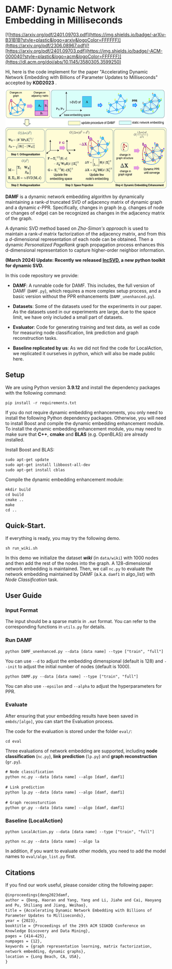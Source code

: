 # DAMF: Dynamic Network Embedding in Milliseconds

[![https://arxiv.org/pdf/2401.09703.pdf](https://img.shields.io/badge/-arXiv-B31B1B?style=plastic&logo=arxiv&logoColor=FFFFFF)](https://arxiv.org/pdf/2306.08967.pdf)[![https://arxiv.org/pdf/2401.09703.pdf](https://img.shields.io/badge/-ACM-000040?style=plastic&logo=acm&logoColor=FFFFFF)](https://dl.acm.org/doi/abs/10.1145/3580305.3599250)

Hi, here is the code implement for the paper "Accelerating Dynamic Network Embedding with Billions of Parameter Updates to Milliseconds" accepted by **KDD2023** .

<div align=center title="Overview"> 
  <img src="framework.jpg" alt="I1" width="597" height="307">
</div>

**DAMF** is a dynamic network embedding algorithm by dynamically maintaining a rank-$d$ truncated SVD of adjacency matrix of dynamic graph and a dynamic $\epsilon$​-PPR. Specifically, changes in graph (e.g. changes of node or changes of edge) can be recognized as changes in the adjacency matrix of the graph. 

A dynamic SVD method based on *Zha-Simon's approach* is used to maintain a rank-$d$ matrix factorization of the adjacency matrix, and from this a $d$-dimensional representation of each node can be obtained. Then a dynamic *Personalized PageRank* graph propagation process enhances this d-dimensional representation to capture higher-order neighbor information.

**(March 2024) Update: Recently we released [IncSVD](https://github.com/HaoranDeng/IncSVD), a new python toolkit for dynamic SVD.**

In this code repository we provide:

- **DAMF**: A runnable code for DAMF. This includes,  the full version of DAMF (`DAMF.py`), which requires a more complex setup process, and a basic version without the PPR enhancements (`DAMF_unenhanced.py`).

- **Datasets**: Some of the datasets used for the experiments in our paper. As the datasets used in our experiments are large, due to the space limit, we have only included a small part of datasets.

- **Evaluator**: Code for generating training and test data, as well as code for measuring node classification, link prediction and graph reconstruction tasks.

- **Baseline replicated by us**: As we did not find the code for LocalAction, we replicated it ourselves in python, which will also be made public here.

## Setup

We are using Python version **3.9.12** and install the dependency packages with the following command:

```shell
pip install -r requirements.txt
```

If you do not require dynamic embedding enhancements, you only need to install the following Python dependency packages. Otherwise, you will need to install Boost and compile the dynamic embedding enhancement module. To install the dynamic embedding enhancement module, you may need to make sure that **C++**, **cmake** and **BLAS** (e.g. OpenBLAS) are already installed. 

Install Boost and BLAS:

```shell
sudo apt-get update
sudo apt-get install libboost-all-dev
sudo apt-get install cblas
```

Compile the dynamic embedding enhancement module:

```shell
mkdir build
cd build
cmake ..
make
cd ..
```

## Quick-Start.

If everything is ready, you may try the following demo.

```shell
sh run_wiki.sh
```

In this demo we initialize the dataset ***wiki*** (in `data/wiki`) with 1000 nodes and then add the rest of the nodes into the graph. A 128-dimensional network embedding is maintained. Then, we call `nc.py` to evaluate the network embedding maintained by DAMF (a.k.a. `damf1` in algo_list) with *Node Classification* task. 

## User Guide

### Input Format

The input should be a sparse matrix in `.mat` format. You can refer to the corresponding functions in `utils.py` for details.

### Run DAMF


```
python DAMF_unenhanced.py --data [data name] --type ["train", "full"]
```

You can use `--d` to adjust the embedding dimenspional (default is 128) and `--init` to adjust the initial number of nodes (default is 1000).

```
python DAMF.py --data [data name] --type ["train", "full"]
```

You can also use `--epsilon` and `--alpha` to adjust the hyperparameters for PPR.

### Evaluate

After ensuring that your embedding results have been saved in `embds/[algo]`, you can start the Evaluation process.

The code for the evaluation is stored under the folder `eval/`:

```
cd eval
```

Three evaluations of network embedding are supported, including **node classification** (`nc.py`), **link prediction** (`lp.py`) and **graph reconstruction** (`gr.py`).

```shell
# Node classification
python nc.py --data [data name] --algo [damf, damf1]

# Link prediction
python lp.py --data [data name] --algo [damf, damf1]

# Graph reconsturction
python gr.py --data [data name] --algo [damf, damf1]
```

### Baseline (LocalAction)

```
python LocalAction.py --data [data name] --type ["train", "full"]
```

```
python nc.py --data [data name] --algo la
```

In addition, if you want to evaluate other models, you need to add the model names to `eval/algo_list.py` first.

## Citations

If you find our work useful, please consider citing the following paper:

```react
@inproceedings{deng2023damf,
author = {Deng, Haoran and Yang, Yang and Li, Jiahe and Cai, Haoyang and Pu, Shiliang and Jiang, Weihao},
title = {Accelerating Dynamic Network Embedding with Billions of Parameter Updates to Milliseconds},
year = {2023},
booktitle = {Proceedings of the 29th ACM SIGKDD Conference on Knowledge Discovery and Data Mining},
pages = {414–425},
numpages = {12},
keywords = {graph representation learning, matrix factorization, network embedding, dynamic graphs},
location = {Long Beach, CA, USA},
}
```

